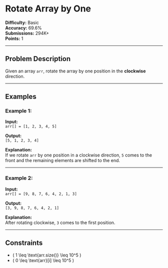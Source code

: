 # Rotate Array by One

**Difficulty:** Basic  
**Accuracy:** 69.6%  
**Submissions:** 294K+  
**Points:** 1  

---

## Problem Description  
Given an array `arr`, rotate the array by one position in the **clockwise** direction.

---

## Examples  

### Example 1:  
**Input:**  
`arr[] = [1, 2, 3, 4, 5]`  

**Output:**  
`[5, 1, 2, 3, 4]`  

**Explanation:**  
If we rotate `arr` by one position in a clockwise direction, `5` comes to the front and the remaining elements are shifted to the end.  

---

### Example 2:  
**Input:**  
`arr[] = [9, 8, 7, 6, 4, 2, 1, 3]`  

**Output:**  
`[3, 9, 8, 7, 6, 4, 2, 1]`  

**Explanation:**  
After rotating clockwise, `3` comes to the first position.  

---

## Constraints  
- \( 1 \leq \text{arr.size()} \leq 10^5 \)  
- \( 0 \leq \text{arr}[i] \leq 10^5 \)  
